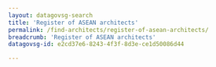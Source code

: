 ```yaml
---
layout: datagovsg-search
title: 'Register of ASEAN architects'
permalink: /find-architects/register-of-asean-architects/
breadcrumb: 'Register of ASEAN architects'
datagovsg-id: e2cd37e6-8243-4f3f-8d3e-ce1d50086d44

---
```


